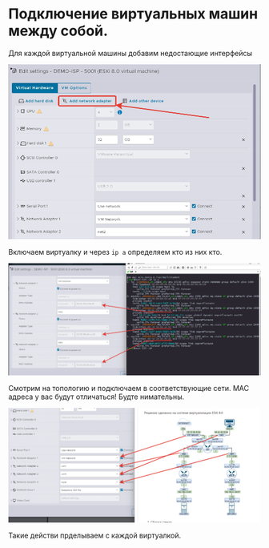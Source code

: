 # Подключение виртуальных машин между собой.

Для каждой виртуальной машины добавим недостающие интерфейсы

<p align="center">
  <img src="./pic1.png">
</p>

Включаем виртуалку и через `ip a` определяем кто из них кто.

<p align="center">
  <img src="./pic2.png">
</p>

Смотрим на топологию и подключаем в соответствующие сети. MAC адреса у вас будут отличаться! Будте нимательны.

<p align="center">
  <img src="./pic3.png">
</p>

Такие действи прделываем с каждой виртуалкой.